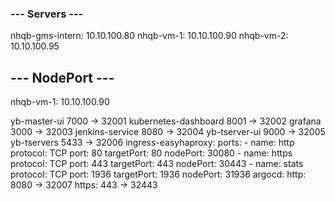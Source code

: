 ### --- Servers --- ###

nhqb-gms-intern: 10.10.100.80
nhqb-vm-1: 10.10.100.90
nhqb-vm-2: 10.10.100.95

## --- NodePort --- ##

nhqb-vm-1: 10.10.100.90

yb-master-ui 7000 -> 32001
kubernetes-dashboard 8001 -> 32002
grafana 3000 -> 32003
jenkins-service 8080 -> 32004
yb-tserver-ui 9000 -> 32005
yb-tservers 5433 -> 32006
ingress-easyhaproxy:
    ports:
    - name: http
      protocol: TCP
      port: 80
      targetPort: 80
      nodePort: 30080
    - name: https
      protocol: TCP
      port: 443
      targetPort: 443
      nodePort: 30443
    - name: stats
      protocol: TCP
      port: 1936
      targetPort: 1936
      nodePort: 31936
argocd:
  http: 8080 -> 32007
  https: 443 -> 32443